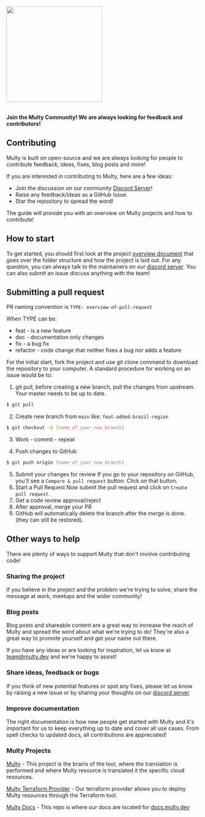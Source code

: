 <a href="https://multy.dev?utm_source=github.com">
    <img src="https://multy.dev/assets/multy_logo_horizontal.jpg" width="250">
</a>

<br/>
<br/>

**Join the Multy Community! We are always looking for feedback and contributors!**

## Contributing

Multy is built on open-source and we are always looking for people to contribute feedback, ideas, fixes, blog posts and
more!

If you are interested in contributing to Multy, here are a few ideas:

- Join the discussion on our community [Discord Server](https://discord.gg/rgaKXY4tCZ)!
- Raise any feedback/ideas as a GitHub Issue.
- Star the repository to spread the word!

The guide will provide you with an overview on Multy projects and how to contribute!

## How to start

To get started, you should first look at the project [overview document](/.github/overview.md) that goes over the folder
structure and how the
project is laid out. For any question, you can always talk to the maintainers on
our [discord server](https://discord.gg/rgaKXY4tCZ). You can also submit an issue discuss anything with the team!

## Submitting a pull request

PR naming convention is `TYPE: overview-of-pull-request`

When TYPE can be:

- feat - is a new feature
- doc - documentation only changes
- fix - a bug fix
- refactor - code change that neither fixes a bug nor adds a feature

For the initial start, fork the project and use git clone command to download the repository to your computer. A
standard procedure for working on an issue would be to:

1. git pull, before creating a new branch, pull the changes from upstream. Your master needs to be up to date.

```bash
$ git pull
```

2. Create new branch from `main` like: `feat-added-brazil-region`

```bash
$ git checkout -b [name_of_your_new_branch]
```

3. Work - commit - repeat

4. Push changes to GitHub

```bash
$ git push origin [name_of_your_new_branch]
```

5. Submit your changes for review
   If you go to your repository on GitHub, you'll see a `Compare & pull request` button. Click on that button.
6. Start a Pull Request
   Now submit the pull request and click on `Create pull request`.
7. Get a code review approval/reject
8. After approval, merge your PR
9. GitHub will automatically delete the branch after the merge is done. (they can still be restored).

## Other ways to help

There are plenty of ways to support Multy that don't involve contributing code!

### Sharing the project

If you believe in the project and the problem we're trying to solve, share the message at work, meetups and the
wider community!

### Blog posts

Blog posts and shareable content are a great way to increase the reach of Multy and spread the word about what we're
trying to do! They're also a great way to promote yourself and get your name out there.

If you have any ideas or are looking for inspiration, let us know at team@multy.dev and we're happy to
assist!

### Share ideas, feedback or bugs

If you think of new potential features or spot any fixes, please let us know by raising a new issue or by sharing your
thoughts on our [discord server](https://discord.gg/rgaKXY4tCZ)

### Improve documentation

The right documentation is how new people get started with Multy and it's important for us to keep everything up to date
and cover all use cases. From spell checks to updated docs, all contributions are appreciated!

### Multy Projects

[Multy](https://github.com/multycloud/multy) - This project is the brains of the tool, where the translation is
performed and where Multy resource is
translated it the specific cloud resources.

[Multy Terraform Provider](https://github.com/multycloud/terraform-provider-multy) - Our terraform provider allows you
to deploy Multy resources through the Terraform tool.

[Multy Docs](https://github.com/multycloud/multy-docs) - This repo is where our docs are located
for [docs.multy.dev](https://docs.multy.dev)
